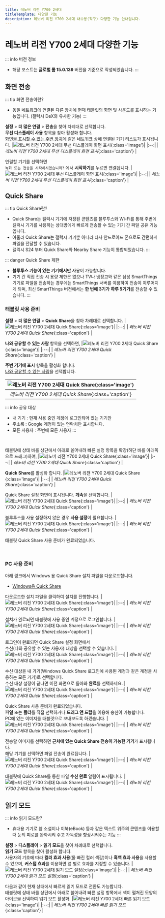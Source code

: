 ```yaml
---
title: 레노버 리전 Y700 2세대
titleTemplate: 다양한 기능
description: 레노버 리전 Y700 2세대 내수용(직구) 다양한 기능 안내입니다.
---
```


# 레노버 리전 Y700 2세대 다양한 기능

::: info 버전 정보

- 해당 포스트는 **글로벌 롬 15.0.139** 버전을 기준으로 작성되었습니다.
  :::

## 화면 전송

::: tip 화면 전송이란?

- 동일 네트워크에 연결된 다른 장치에 현재 태블릿의 화면 및 사운드를 표시하는 기능입니다. (갤럭시 DeX와 유사한 기능)
  :::

**설정** > **더 많은 연결** > **전송**을 찾아 차례대로 선택합니다.\
**무선 디스플레이 사용** 항목을 찾아 활성화 합니다.\
<u>화면을 표시할 수 있는 주변 장치</u>에 같은 네트워크 상에 연결된 기기 리스트가 표시됩니다.
|![레노버 리전 Y700 2세대 무선 디스플레이 화면 표시](./images/features/screen1.webp){:class='image'}|
|:--:|
| _레노버 리전 Y700 2세대 무선 디스플레이 화면 표시_{:class='caption'} |

연결할 기기를 선택하면\
`녹화 또는 전송을 시작하시겠습니까?` 에서 **시작하기**를 누르면 연결됩니다.
|![레노버 리전 Y700 2세대 무선 디스플레이 화면 표시](./images/features/screen2.webp){:class='image'}|
|:--:|
| _레노버 리전 Y700 2세대 무선 디스플레이 화면 표시_{:class='caption'} |

## Quick Share

::: tip Quick Share란?

- Quick Share는 갤럭시 기기에 저장된 콘텐츠를 블루투스와 Wi-Fi를 통해 주변에 갤럭시 기기를 사용하는 상대방에게 빠르게 전송할 수 있는 기기 간 파일 공유 기능입니다.
- 아울러 Quick Share는 갤럭시 기기뿐 아니라 타사 안드로이드 폰으로도 간편하게 파일을 전달할 수 있습니다.
- 갤럭시 S24 부터 Quick Share와 Nearby Share 기능이 통합되었습니다.
  :::

::: danger Quick Share 제한

- **블루투스 기능이 있는 기기에서만** 사용이 가능합니다.
- 기기 간 직접 전송 시 용량 제한은 없으나 TV나 냉장고와 같은 삼성 SmartThings 기기로 파일을 전송하는 경우에는 SmartThings 서버를 이용하여 전송이 이루어지게 되며, 최신 SmartThings 버전에서는 **한 번에 3기가** **하루 5기가**를 전송할 수 있습니다.
  :::

### 태블릿 사용 준비

**설정** > **더 많은 연결** > **Quick Share**을 찾아 차례대로 선택합니다.
|![레노버 리전 Y700 2세대 Quick Share](./images/features/qs_step_1.webp){:class='image'}|
|:--:|
| _레노버 리전 Y700 2세대 Quick Share_{:class='caption'} |

**나와 공유할 수 있는 사람** 항목을 선택하면,
|![레노버 리전 Y700 2세대 Quick Share](./images/features/qs_step_2.webp){:class='image'}|
|:--:|
| _레노버 리전 Y700 2세대 Quick Share_{:class='caption'} |

**주변 기기에 표시** 항목을 활성화 합니다.\
<u>나와 공유할 수 있는 사람</u>을 선택합니다.

| ![레노버 리전 Y700 2세대 Quick Share](./images/features/qs_step_3.webp){:class='image'} |
| :-------------------------------------------------------------------------------------: |
|                 _레노버 리전 Y700 2세대 Quick Share_{:class='caption'}                  |

::: info 공유 대상

- 내 기기 : 현재 사용 중인 계정에 로그인되어 있는 기기만
- 주소록 : Google 계정이 있는 연락처만 표시합니다.
- 모든 사용자 : 주변에 모든 사용자
  :::

<br />

태블릿에 상태 바를 상단에서 아래로 쓸어내려 빠른 설정 항목을 확장(하단 바를 아래쪽으로 드래그)하여,
|![레노버 리전 Y700 2세대 Quick Share](./images/features/qs_step_4.webp){:class='image'}|
|:--:|
| _레노버 리전 Y700 2세대 Quick Share_{:class='caption'} |

**Quick Share**를 활성화 합니다.
|![레노버 리전 Y700 2세대 Quick Share](./images/features/qs_step_5.webp){:class='image'}|
|:--:|
| _레노버 리전 Y700 2세대 Quick Share_{:class='caption'} |

Quick Share 설정 화면이 표시됩니다. **계속**을 선택합니다.
|![레노버 리전 Y700 2세대 Quick Share](./images/features/qs_step_6.webp){:class='image'}|
|:--:|
| _레노버 리전 Y700 2세대 Quick Share_{:class='caption'} |

블루투스를 사용 설정하지 않은 경우 **사용 설정**이 필요합니다.
|![레노버 리전 Y700 2세대 Quick Share](./images/features/qs_step_7.webp){:class='image'}|
|:--:|
| _레노버 리전 Y700 2세대 Quick Share_{:class='caption'} |

태블릿 Quick Share 사용 준비가 완료되었습니다.

<br />

### PC 사용 준비

아래 링크에서 Windows 용 Quick Share 설치 파일을 다운로드합니다.

- [Windows용 Quick Share](https://www.android.com/intl/ko_kr/better-together/quick-share-app/)

다운로드한 설치 파일을 클릭하여 설치를 진행합니다.
|![레노버 리전 Y700 2세대 Quick Share](./images/features/qs_step_8.webp){:class='image'}|
|:--:|
| _레노버 리전 Y700 2세대 Quick Share_{:class='caption'} |

설치가 완료되면 태블릿에 사용 중인 계정으로 로그인합니다.
|![레노버 리전 Y700 2세대 Quick Share](./images/features/qs_step_9.webp){:class='image'}|
|:--:|
| _레노버 리전 Y700 2세대 Quick Share_{:class='caption'} |

로그인이 완료되면 Quick Share 설정 화면에서\
수신(나와 공유할 수 있는 사용자) 대상을 선택할 수 있습니다.
|![레노버 리전 Y700 2세대 Quick Share](./images/features/qs_step_11.webp){:class='image'}|
|:--:|
| _레노버 리전 Y700 2세대 Quick Share_{:class='caption'} |

수신 대상을 내 기기(Windows Quick Share 로그인에 사용된 계정과 같은 계정을 사용하는 모든 기기)로 선택합니다.\
수신 대상 설정이 끝나면 이전 화면으로 돌아와 **완료**를 선택하세요.
|![레노버 리전 Y700 2세대 Quick Share](./images/features/qs_step_12.webp){:class='image'}|
|:--:|
| _레노버 리전 Y700 2세대 Quick Share_{:class='caption'} |

Quick Share 사용 준비가 완료되었습니다.\
**파일** 또는 **폴더**를 직접 선택하거나 **드래그 앤 드랍**을 이용해 송신이 가능합니다.\
PC에 있는 이미지를 태블릿으로 보내보도록 하겠습니다.
|![레노버 리전 Y700 2세대 Quick Share](./images/features/qs_step_13.webp){:class='image'}|
|:--:|
| _레노버 리전 Y700 2세대 Quick Share_{:class='caption'} |

전송할 이미지를 선택하면 **근처에 있는 Quick Share 전송이 가능한 기기**가 표시됩니다.\
해당 기기를 선택하면 파일 전송이 완료됩니다.
|![레노버 리전 Y700 2세대 Quick Share](./images/features/qs_step_14.webp){:class='image'}|
|:--:|
| _레노버 리전 Y700 2세대 Quick Share_{:class='caption'} |

태블릿에 Quick Share를 통한 파일 **수신 완료** 알림이 표시됩니다.
|![레노버 리전 Y700 2세대 Quick Share](./images/features/qs_step_15.webp){:class='image'}|
|:--:|
| _레노버 리전 Y700 2세대 Quick Share_{:class='caption'} |

## 읽기 모드

::: info 읽기 모드란?

- 휴대용 기기로 웹 소설이나 이북(eBook) 등과 같은 텍스트 위주의 콘텐츠를 이용할 때 눈의 피로를 완화시켜 주고 가독성을 향상시켜주는 기능
  :::

**설정** > **디스플레이** > **읽기 모드**을 찾아 차례대로 선택합니다.\
**읽기 모드** 항목을 찾아 활성화 합니다.\
사용자의 기호에 따라 **컬러 효과 사용**(물 빠진 컬러 색감)이나 **흑백 효과 사용**을 사용할 수 있으며,
**커스텀 효과**를 이용하면 앱 별로 효과를 지정할 수 있습니다.
|![레노버 리전 Y700 2세대 읽기 모드 설정](./images/features/read1.webp){:class='image'}|
|:--:|
| _레노버 리전 Y700 2세대 읽기 모드 설정_{:class='caption'} |

다음과 같이 현재 상태에서 빠르게 읽기 모드로 전환도 가능합니다.\
태블릿에 상태 바를 상단에서 아래로 쓸어내려 빠른 설정 항목에서 책이 펼쳐진 모양의 아이콘을 선택하여 읽기 모드 활성화.
|![레노버 리전 Y700 2세대 빠른 읽기 모드](./images/features/read2.webp){:class='image'}|
|:--:|
| _레노버 리전 Y700 2세대 빠른 읽기 모드_{:class='caption'} |
